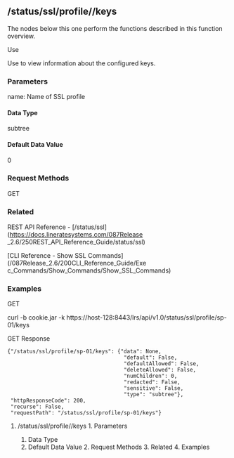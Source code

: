 ## /status/ssl/profile/<name>/keys

The nodes below this one perform the functions described in this function
overview.

Use

Use to view information about the configured keys.

### Parameters

name: Name of SSL profile

#### Data Type

subtree

#### Default Data Value

0

### Request Methods

GET

### Related

REST API Reference - [/status/ssl](https://docs.lineratesystems.com/087Release
_2.6/250REST_API_Reference_Guide/status/ssl)

[CLI Reference - Show SSL Commands](/087Release_2.6/200CLI_Reference_Guide/Exe
c_Commands/Show_Commands/Show_SSL_Commands)

### Examples

GET

curl -b cookie.jar -k
https://host-128:8443/lrs/api/v1.0/status/ssl/profile/sp-01/keys

GET Response

    
    
    {"/status/ssl/profile/sp-01/keys": {"data": None,
                                         "default": False,
                                         "defaultAllowed": False,
                                         "deleteAllowed": False,
                                         "numChildren": 0,
                                         "redacted": False,
                                         "sensitive": False,
                                         "type": "subtree"},
     "httpResponseCode": 200,
     "recurse": False,
     "requestPath": "/status/ssl/profile/sp-01/keys"}
    

  1. /status/ssl/profile/<name>/keys
    1. Parameters
      1. Data Type
      2. Default Data Value
    2. Request Methods
    3. Related
    4. Examples

